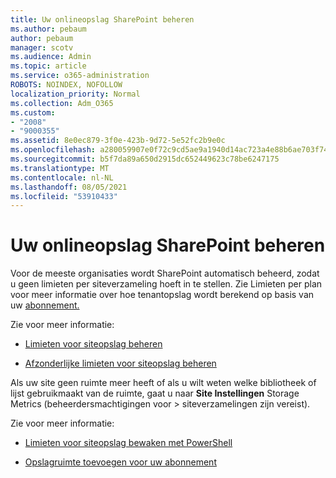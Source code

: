 ```yaml
---
title: Uw onlineopslag SharePoint beheren
ms.author: pebaum
author: pebaum
manager: scotv
ms.audience: Admin
ms.topic: article
ms.service: o365-administration
ROBOTS: NOINDEX, NOFOLLOW
localization_priority: Normal
ms.collection: Adm_O365
ms.custom:
- "2008"
- "9000355"
ms.assetid: 8e0ec879-3f0e-423b-9d72-5e52fc2b9e0c
ms.openlocfilehash: a280059907e0f72c9cd5ae9a1940d14ac723a4e88b6ae703f74f8163244bdd17
ms.sourcegitcommit: b5f7da89a650d2915dc652449623c78be6247175
ms.translationtype: MT
ms.contentlocale: nl-NL
ms.lasthandoff: 08/05/2021
ms.locfileid: "53910433"
---
```

# <a name="manage-your-sharepoint-online-storage"></a>Uw onlineopslag SharePoint beheren

Voor de meeste organisaties wordt SharePoint automatisch beheerd, zodat u geen limieten per siteverzameling hoeft in te stellen. Zie Limieten per plan voor meer informatie over hoe tenantopslag wordt berekend op basis van uw [abonnement.](/office365/servicedescriptions/sharepoint-online-service-description/sharepoint-online-limits?redirectedfrom=MSDN#limits-by-plan)

Zie voor meer informatie:

- [Limieten voor siteopslag beheren](/sharepoint/manage-site-collection-storage-limits)

- [Afzonderlijke limieten voor siteopslag beheren](/sharepoint/manage-site-collection-storage-limits#manage-individual-site-storage-limits)

Als uw site geen ruimte meer heeft of als u wilt weten welke bibliotheek of lijst gebruikmaakt van de ruimte, gaat u naar **Site Instellingen** Storage Metrics (beheerdersmachtigingen voor  >   siteverzamelingen zijn vereist).

Zie voor meer informatie:

- [Limieten voor siteopslag bewaken met PowerShell](/sharepoint/manage-site-collection-storage-limits#monitor-site-storage-limits-by-using-powershell)

- [Opslagruimte toevoegen voor uw abonnement](/microsoft-365/commerce/add-storage-space) 
  